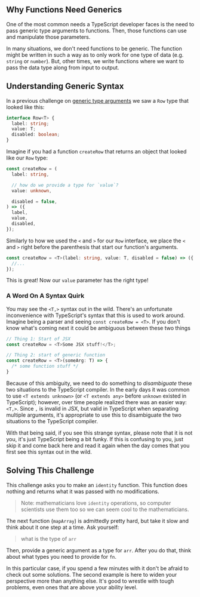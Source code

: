 ## Why Functions Need Generics

One of the most common needs a TypeScript developer faces is the need to pass generic type arguments to functions. Then, those functions can use and manipulate those parameters.

In many situations, we don't need functions to be generic. The function might be written in such a way as to only work for one type of data (e.g. `string` or `number`). But, other times, we write functions where we want to pass the data type along from input to output.

## Understanding Generic Syntax

In a previous challenge on [generic type arguments](https://typehero.dev/challenge/generic-type-arguments) we saw a `Row` type that looked like this:

```ts
interface Row<T> {
  label: string;
  value: T;
  disabled: boolean;
}
```

Imagine if you had a function `createRow` that returns an object that looked like our `Row` type:

```ts
const createRow = (
  label: string,

  // how do we provide a type for `value`?
  value: unknown,

  disabled = false,
) => ({
  label,
  value,
  disabled,
});
```

Similarly to how we used the `<` and `>` for our `Row` interface, we place the `<` and `>` right before the parenthesis that start our function's arguments.

```ts
const createRow = <T>(label: string, value: T, disabled = false) => ({
  //...
});
```

This is great! Now our `value` parameter has the right type!

### A Word On A Syntax Quirk

You may see the `<T,>` syntax out in the wild. There's an unfortunate inconvenience with TypeScript's syntax that this is used to work around. Imagine being a parser and seeing `const createRow = <T>`. If you don't know what's coming next it could be ambiguous between these two things

```ts
// Thing 1: Start of JSX
const createRow = <T>Some JSX stuff!</T>;

// Thing 2: start of generic function
const createRow = <T>(someArg: T) => {
  /* some function stuff */
}
```

Because of this ambiguity, we need to do something to _disambiguate_ these two situations to the TypeScript compiler. In the early days it was common to use `<T extends unknown>` (or `<T extends any>` before `unknown` existed in TypeScript); however, over time people realized there was an easier way: `<T,>`. Since `,` is invalid in JSX, but valid in TypeScript when separating multiple arguments, it's appropriate to use this to disambiguate the two situations to the TypeScript compiler.

With that being said, if you see this strange syntax, please note that it is not you, it's just TypeScript being a bit funky. If this is confusing to you, just skip it and come back here and read it again when the day comes that you first see this syntax out in the wild.

## Solving This Challenge

This challenge asks you to make an `identity` function. This function does nothing and returns what it was passed with no modifications.

> Note: mathematicians love `identity` operations, so computer scientists use them too so we can seem cool to the mathematicians.

The next function (`mapArray`) is admittedly pretty hard, but take it slow and think about it one step at a time. Ask yourself:

> what is the type of `arr`

Then, provide a generic argument as a type for `arr`. After you do that, think about what types you need to provide for `fn`.

In this particular case, if you spend a few minutes with it don't be afraid to check out some solutions. The second example is here to widen your perspective more than anything else. It's good to wrestle with tough problems, even ones that are above your ability level.
